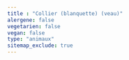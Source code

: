 ```yaml
---
title : "Collier (blanquette) (veau)"
alergene: false
vegetarien: false
vegan: false
type: "animaux"
sitemap_exclude: true
--- 
```

